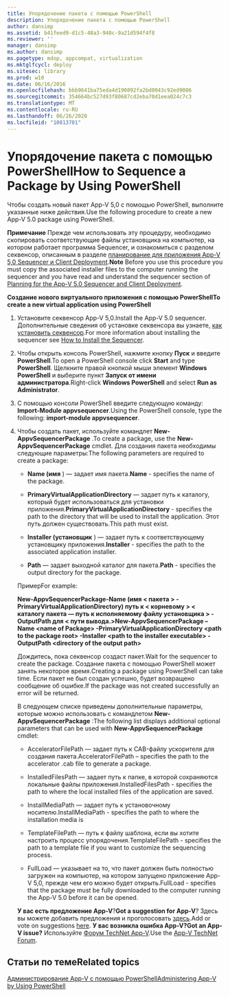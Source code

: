 ```yaml
---
title: Упорядочение пакета с помощью PowerShell
description: Упорядочение пакета с помощью PowerShell
author: dansimp
ms.assetid: b41feed9-d1c5-48a3-940c-9a21d594f4f8
ms.reviewer: ''
manager: dansimp
ms.author: dansimp
ms.pagetype: mdop, appcompat, virtualization
ms.mktglfcycl: deploy
ms.sitesec: library
ms.prod: w10
ms.date: 06/16/2016
ms.openlocfilehash: bbb9641ba75eda4d190892fa2bd0043c92ed9006
ms.sourcegitcommit: 354664bc527d93f80687cd2eba70d1eea024c7c3
ms.translationtype: MT
ms.contentlocale: ru-RU
ms.lasthandoff: 06/26/2020
ms.locfileid: "10813701"
---
```

# <span data-ttu-id="974b2-103">Упорядочение пакета с помощью PowerShell</span><span class="sxs-lookup"><span data-stu-id="974b2-103">How to Sequence a Package by Using PowerShell</span></span>


<span data-ttu-id="974b2-104">Чтобы создать новый пакет App-V 5,0 с помощью PowerShell, выполните указанные ниже действия.</span><span class="sxs-lookup"><span data-stu-id="974b2-104">Use the following procedure to create a new App-V 5.0 package using PowerShell.</span></span>

<span data-ttu-id="974b2-105">**Примечание**  Прежде чем использовать эту процедуру, необходимо скопировать соответствующие файлы установщика на компьютер, на котором работает программа Sequencer, и ознакомиться с разделом секвенсор, описанным в разделе [планирование для приложения App-V 5,0 Sequencer и Client Deployment](planning-for-the-app-v-50-sequencer-and-client-deployment.md).</span><span class="sxs-lookup"><span data-stu-id="974b2-105">**Note** Before you use this procedure you must copy the associated installer files to the computer running the sequencer and you have read and understand the sequencer section of [Planning for the App-V 5.0 Sequencer and Client Deployment](planning-for-the-app-v-50-sequencer-and-client-deployment.md).</span></span>

 

**<span data-ttu-id="974b2-106">Создание нового виртуального приложения с помощью PowerShell</span><span class="sxs-lookup"><span data-stu-id="974b2-106">To create a new virtual application using PowerShell</span></span>**

1.  <span data-ttu-id="974b2-107">Установите секвенсор App-V 5,0.</span><span class="sxs-lookup"><span data-stu-id="974b2-107">Install the App-V 5.0 sequencer.</span></span> <span data-ttu-id="974b2-108">Дополнительные сведения об установке секвенсора вы узнаете, [как установить секвенсор](how-to-install-the-sequencer-beta-gb18030.md).</span><span class="sxs-lookup"><span data-stu-id="974b2-108">For more information about installing the sequencer see [How to Install the Sequencer](how-to-install-the-sequencer-beta-gb18030.md).</span></span>

2.  <span data-ttu-id="974b2-109">Чтобы открыть консоль PowerShell, нажмите кнопку **Пуск** и введите **PowerShell**.</span><span class="sxs-lookup"><span data-stu-id="974b2-109">To open a PowerShell console click **Start** and type **PowerShell**.</span></span> <span data-ttu-id="974b2-110">Щелкните правой кнопкой мыши элемент **Windows PowerShell** и выберите пункт **Запуск от имени администратора**.</span><span class="sxs-lookup"><span data-stu-id="974b2-110">Right-click **Windows PowerShell** and select **Run as Administrator**.</span></span>

3.  <span data-ttu-id="974b2-111">С помощью консоли PowerShell введите следующую команду: **Import-Module appvsequencer**.</span><span class="sxs-lookup"><span data-stu-id="974b2-111">Using the PowerShell console, type the following: **import-module appvsequencer**.</span></span>

4.  <span data-ttu-id="974b2-112">Чтобы создать пакет, используйте командлет **New-AppvSequencerPackage** .</span><span class="sxs-lookup"><span data-stu-id="974b2-112">To create a package, use the **New-AppvSequencerPackage** cmdlet.</span></span> <span data-ttu-id="974b2-113">Для создания пакета необходимы следующие параметры:</span><span class="sxs-lookup"><span data-stu-id="974b2-113">The following parameters are required to create a package:</span></span>

    -   <span data-ttu-id="974b2-114">**Name (имя** ) — задает имя пакета.</span><span class="sxs-lookup"><span data-stu-id="974b2-114">**Name** - specifies the name of the package.</span></span>

    -   <span data-ttu-id="974b2-115">**PrimaryVirtualApplicationDirectory** — задает путь к каталогу, который будет использоваться для установки приложения.</span><span class="sxs-lookup"><span data-stu-id="974b2-115">**PrimaryVirtualApplicationDirectory** - specifies the path to the directory that will be used to install the application.</span></span> <span data-ttu-id="974b2-116">Этот путь должен существовать.</span><span class="sxs-lookup"><span data-stu-id="974b2-116">This path must exist.</span></span>

    -   <span data-ttu-id="974b2-117">**Installer (установщик** ) — задает путь к соответствующему установщику приложения.</span><span class="sxs-lookup"><span data-stu-id="974b2-117">**Installer** - specifies the path to the associated application installer.</span></span>

    -   <span data-ttu-id="974b2-118">**Path** — задает выходной каталог для пакета.</span><span class="sxs-lookup"><span data-stu-id="974b2-118">**Path** - specifies the output directory for the package.</span></span>

    <span data-ttu-id="974b2-119">Пример</span><span class="sxs-lookup"><span data-stu-id="974b2-119">For example:</span></span>

    **<span data-ttu-id="974b2-120">New-AppvSequencerPackage-Name (имя &lt; пакета &gt; -PrimaryVirtualApplicationDirectory) путь к &lt; корневому &gt; &lt; каталогу пакета — путь к исполняемому файлу установщика &gt; -OutputPath для &lt; пути вывода.&gt;</span><span class="sxs-lookup"><span data-stu-id="974b2-120">New-AppvSequencerPackage –Name &lt;name of Package&gt; -PrimaryVirtualApplicationDirectory &lt;path to the package root&gt; -Installer &lt;path to the installer executable&gt; -OutputPath &lt;directory of the output path&gt;</span></span>**

    <span data-ttu-id="974b2-121">Дождитесь, пока секвенсор создаст пакет.</span><span class="sxs-lookup"><span data-stu-id="974b2-121">Wait for the sequencer to create the package.</span></span> <span data-ttu-id="974b2-122">Создание пакета с помощью PowerShell может занять некоторое время.</span><span class="sxs-lookup"><span data-stu-id="974b2-122">Creating a package using PowerShell can take time.</span></span> <span data-ttu-id="974b2-123">Если пакет не был создан успешно, будет возвращено сообщение об ошибке.</span><span class="sxs-lookup"><span data-stu-id="974b2-123">If the package was not created successfully an error will be returned.</span></span>

    <span data-ttu-id="974b2-124">В следующем списке приведены дополнительные параметры, которые можно использовать с командлетом **New-AppvSequencerPackage** :</span><span class="sxs-lookup"><span data-stu-id="974b2-124">The following list displays additional optional parameters that can be used with **New-AppvSequencerPackage** cmdlet:</span></span>

    -   <span data-ttu-id="974b2-125">AcceleratorFilePath — задает путь к CAB-файлу ускорителя для создания пакета.</span><span class="sxs-lookup"><span data-stu-id="974b2-125">AcceleratorFilePath – specifies the path to the accelerator .cab file to generate a package.</span></span>

    -   <span data-ttu-id="974b2-126">InstalledFilesPath — задает путь к папке, в которой сохраняются локальные файлы приложения.</span><span class="sxs-lookup"><span data-stu-id="974b2-126">InstalledFilesPath - specifies the path to where the local installed files of the application are saved.</span></span>

    -   <span data-ttu-id="974b2-127">InstallMediaPath — задает путь к установочному носителю.</span><span class="sxs-lookup"><span data-stu-id="974b2-127">InstallMediaPath - specifies the path to where the installation media is</span></span>

    -   <span data-ttu-id="974b2-128">TemplateFilePath — путь к файлу шаблона, если вы хотите настроить процесс упорядочения.</span><span class="sxs-lookup"><span data-stu-id="974b2-128">TemplateFilePath - specifies the path to a template file if you want to customize the sequencing process.</span></span>

    -   <span data-ttu-id="974b2-129">FullLoad — указывает на то, что пакет должен быть полностью загружен на компьютер, на котором запущено приложение App-V 5,0, прежде чем его можно будет открыть.</span><span class="sxs-lookup"><span data-stu-id="974b2-129">FullLoad - specifies that the package must be fully downloaded to the computer running the App-V 5.0 before it can be opened.</span></span>

    <span data-ttu-id="974b2-130">**У вас есть предложение App-V**?</span><span class="sxs-lookup"><span data-stu-id="974b2-130">**Got a suggestion for App-V**?</span></span> <span data-ttu-id="974b2-131">Здесь вы можете добавить предложения и проголосовать [здесь](http://appv.uservoice.com/forums/280448-microsoft-application-virtualization).</span><span class="sxs-lookup"><span data-stu-id="974b2-131">Add or vote on suggestions [here](http://appv.uservoice.com/forums/280448-microsoft-application-virtualization).</span></span> **<span data-ttu-id="974b2-132">У вас возникла ошибка App-V?</span><span class="sxs-lookup"><span data-stu-id="974b2-132">Got an App-V issue?</span></span>** <span data-ttu-id="974b2-133">Используйте [Форум TechNet App-V](https://social.technet.microsoft.com/Forums/home?forum=mdopappv).</span><span class="sxs-lookup"><span data-stu-id="974b2-133">Use the [App-V TechNet Forum](https://social.technet.microsoft.com/Forums/home?forum=mdopappv).</span></span>

## <span data-ttu-id="974b2-134">Статьи по теме</span><span class="sxs-lookup"><span data-stu-id="974b2-134">Related topics</span></span>


[<span data-ttu-id="974b2-135">Администрирование App-V с помощью PowerShell</span><span class="sxs-lookup"><span data-stu-id="974b2-135">Administering App-V by Using PowerShell</span></span>](administering-app-v-by-using-powershell.md)

 

 






